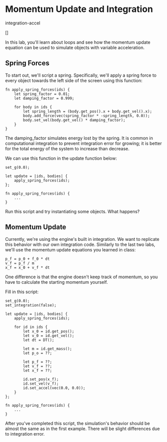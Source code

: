# Momentum Update and Integration

integration-accel

[]

In this lab, you'll learn about loops and see how the momentum update
equation can be used to simulate objects with variable acceleration.

## Spring Forces

To start out, we'll script a spring. Specifically, we'll apply a
spring force to every object towards the left side of the screen
using this function:

```
fn apply_spring_forces(ids) {
    let spring_factor = 0.01;
    let damping_factor = 0.999;

    for body in ids {
        let spring_length = (body.get_pos().x + body.get_vel().x);
        body.add_force(vec(spring_factor * -spring_length, 0.0));
        body.set_vel(body.get_vel() * damping_factor);
    }
}
```

The damping_factor simulates energy lost by the spring. It is common
in computational integration to prevent integration error for growing;
it is better for the total energy of the system to increase than decrease.

We can use this function in the update function below:
```
set_g(0.0);

let update = |ids, bodies| {
    apply_spring_forces(ids);
};

fn apply_spring_forces(ids) {
    ...
}
```

Run this script and try instantiating some objects. What happens?

## Momentum Update

Currently, we're using the engine's built in integration. We want to replicate
this behavior with our own integration code. Similarly to the last two labs,
we'll use the momentum update equations you learned in class:

```
p_f = p_0 + f_0 * dt
v_f = p_f / m
x_f = x_0 + v_f * dt
```

One difference is that the engine doesn't keep track of momentum, so you have
to calculate the starting momentum yourself.

Fill in this script:
```
set_g(0.0);
set_integration(false);

let update = |ids, bodies| {
    apply_spring_forces(ids);

    for id in ids {
        let x_0 = id.get_pos();
        let v_0 = id.get_vel();
        let dt = DT();

        let m = id.get_mass();
        let p_o = ??;

        let p_f = ??;
        let v_f = ??;
        let x_f = ??;

        id.set_pos(x_f);
        id.set_vel(v_f);
        id.set_accel(vec(0.0, 0.0));
    }
};

fn apply_spring_forces(ids) {
    ...
}
```

After you've completed this script, the simulation's behavior should be
almost the same as in the first example. There will be slight differences
due to integration error.
